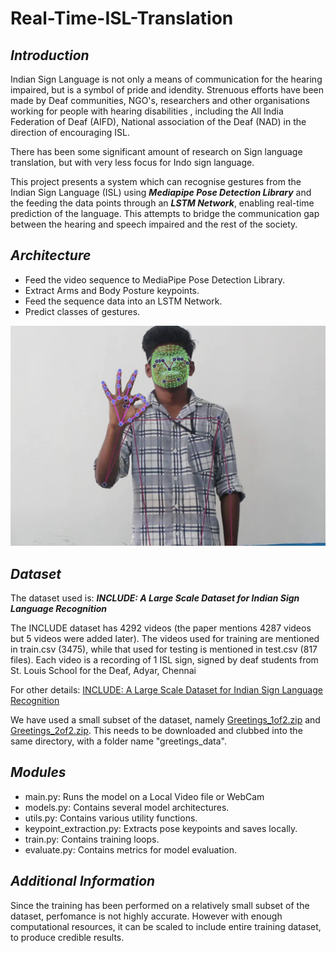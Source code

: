 # Real-Time-ISL-Translation

## ***Introduction***

Indian Sign Language is not only a means of communication for the hearing impaired, but is a symbol of pride and idendity.
Strenuous efforts have been made by Deaf communities, NGO's, researchers and other organisations working for people with hearing disabilities , including the All India Federation of Deaf (AIFD), National association of the Deaf (NAD) in the direction of encouraging ISL.

There has been some significant amount of research on Sign language translation, but with very less focus for Indo sign language.

This project presents a system which can recognise gestures from the Indian Sign Language (ISL) using ***Mediapipe Pose Detection Library*** and the feeding the data points through an ***LSTM Network***, enabling real-time prediction of the language. This attempts to bridge the communication gap between the hearing and speech impaired and the rest of the society.

## ***Architecture***

<ul>
  <li>Feed the video sequence to MediaPipe Pose Detection Library.</li>
  <li>Extract Arms and Body Posture keypoints.</li>
  <li>Feed the sequence data into an LSTM Network.</li>
  <li>Predict classes of gestures.</li>
</ul>

![](misc/pose_viz.jpg)

## ***Dataset***

The dataset used is: ***INCLUDE: A Large Scale Dataset for Indian Sign Language Recognition***

The INCLUDE dataset has 4292 videos (the paper mentions 4287 videos but 5 videos were added later). The videos used for training are mentioned in train.csv (3475), while that used for testing is mentioned in test.csv (817 files). Each video is a recording of 1 ISL sign, signed by deaf students from St. Louis School for the Deaf, Adyar, Chennai

For other details: [INCLUDE: A Large Scale Dataset for Indian Sign Language Recognition](https://zenodo.org/record/4010759)

We have used a small subset of the dataset, namely [Greetings_1of2.zip](https://zenodo.org/record/4010759/files/Greetings_1of2.zip?download=1) and	[Greetings_2of2.zip](https://zenodo.org/record/4010759/files/Greetings_2of2.zip?download=1). This needs to be downloaded and clubbed into the same directory, with a folder name "greetings_data".

## ***Modules***

<ul>
  <li>main.py: Runs the model on a Local Video file or WebCam</li>
  <li>models.py: Contains several model architectures.</li>
  <li>utils.py: Contains various utility functions.</li>
  <li>keypoint_extraction.py: Extracts pose keypoints and saves locally.</li>
  <li>train.py: Contains training loops.</li>
  <li>evaluate.py: Contains metrics for model evaluation.</li>
</ul>

## ***Additional Information***

Since the training has been performed on a relatively small subset of the dataset, perfomance is not highly accurate. However with enough computational resources, it can be scaled to include entire training dataset, to produce credible results.





